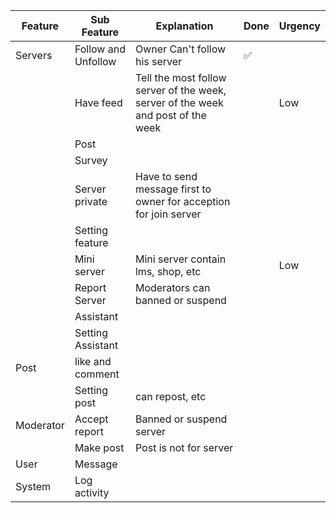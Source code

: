 | Feature | Sub Feature | Explanation | Done | Urgency |
| --- | --- | --- | --- | --- |
| Servers | Follow and Unfollow  | Owner Can't follow his server | ✅| |
| | Have feed | Tell the most follow server of the week, server of the week and post of the week | | Low |
| | Post | | | |
| | Survey | | | |
| | Server private | Have to send message first to owner for acception for join server| | |
| | Setting feature | | | |
| | Mini server | Mini server contain lms, shop, etc | | Low |
| | Report Server | Moderators can banned or suspend | |  |
| | Assistant |  | |  |
| | Setting Assistant |  | |  |
| Post | like and comment | | |  |
| | Setting post | can repost, etc | | |
| Moderator | Accept report | Banned or suspend server | | |
| | Make post | Post is not for server | | |
| User | Message | | | |
| System | Log activity | | | |

